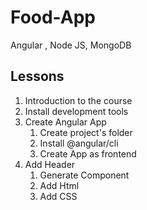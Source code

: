 # Food-App
Angular , Node JS, MongoDB


## Lessons
1. Introduction to the course
2. Install development tools
3. Create Angular App
    1. Create project's folder
    2. Install @angular/cli
    3. Create App as frontend
4. Add Header
    1. Generate Component
    2. Add Html
    3. Add CSS

